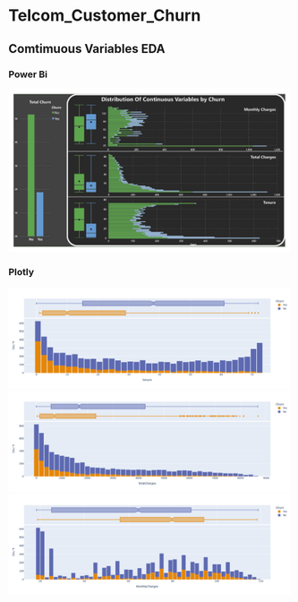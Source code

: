 # Telcom_Customer_Churn  

## Comtimuous Variables EDA

### Power Bi

![Continuous BI](https://github.com/jmeisenh/Telcom_Customer_Churn/blob/main/Viz/Distribution%20of%20Continuous%20Variables%20By%20Churn1024_1.jpg)  

### Plotly

![Continuous Plotly](https://github.com/jmeisenh/Telcom_Customer_Churn/blob/main/Viz/Tenure%20dist.png)
![Continuous Plotly](https://github.com/jmeisenh/Telcom_Customer_Churn/blob/main/Viz/Total%20Chatges%20Dist.png)
![Continuous Plotly](https://github.com/jmeisenh/Telcom_Customer_Churn/blob/main/Viz/Monthly%20Charges%20Dist.png)
